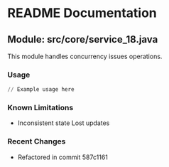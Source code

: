 # README Documentation

## Module: src/core/service_18.java

This module handles concurrency issues operations.

### Usage

```python
// Example usage here
```

### Known Limitations

- Inconsistent state Lost updates

### Recent Changes

- Refactored in commit 587c1161
